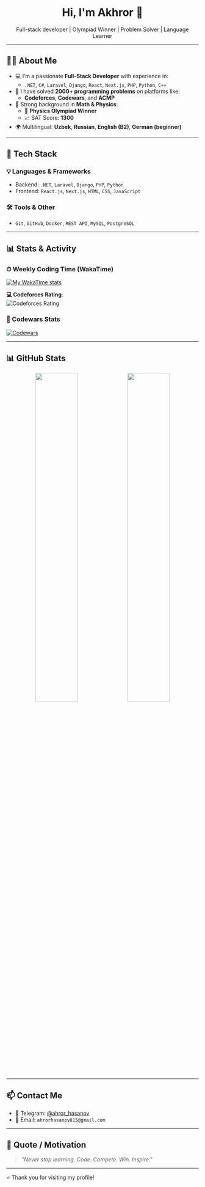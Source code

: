 <h1 align="center">Hi, I'm Akhror 👋</h1>

<p align="center">
  Full-stack developer | Olympiad Winner | Problem Solver | Language Learner
</p>

---

## 👨‍💻 About Me

- 💻 I’m a passionate **Full-Stack Developer** with experience in:
  - `.NET`, `C#`, `Laravel`, `Django`, `React`, `Next.js`, `PHP`, `Python`, `C++`
- 🚀 I have solved **2000+ programming problems** on platforms like:
  - **Codeforces**, **Codewars**, and **ACMP**
- 🧠 Strong background in **Math & Physics**:
  - 🥇 **Physics Olympiad Winner**
  - 📈 SAT Score: **1300**
- 🌍 Multilingual: **Uzbek**, **Russian**, **English (B2)**, **German (beginner)**

---

## 🚀 Tech Stack

### 💡 Languages & Frameworks
- Backend: `.NET`, `Laravel`, `Django`, `PHP`, `Python`
- Frontend: `React.js`, `Next.js`, `HTML`, `CSS`, `JavaScript`

### 🛠️ Tools & Other
- `Git`, `GitHub`, `Docker`, `REST API`, `MySQL`, `PostgreSQL`

---

## 📊 Stats & Activity  

### ⏱ Weekly Coding Time (WakaTime)
[![My WakaTime stats](https://github-readme-stats.vercel.app/api/wakatime?username=Akhror_Khasanov)](https://wakatime.com/@Akhror_Khasanov)

**💻 Codeforces Rating**:  
![Codeforces Rating](https://cf.leed.at?id=Akhror)

### 🥋 Codewars Stats
[![Codewars](https://www.codewars.com/users/Akhror_Khasanov/badges/large)](https://www.codewars.com/users/Akhror_Khasanov)

---

## 📊 GitHub Stats

<p align="center">
  <img src="https://github-readme-stats.vercel.app/api?username=AkhrorKhasanov&show_icons=true&theme=radical" width="47%">
  <img src="https://github-readme-streak-stats.herokuapp.com?user=AkhrorKhasanov&theme=radical&date_format=M%20j%5B%2C%20Y%5D" width="47%">
</p>

---

## 📫 Contact Me

- 📱 Telegram: [@ahror_hasanov](https://t.me/ahror_hasanov)
- 📧 Email: `ahrorhasanov815@gmail.com` 

---

## 💬 Quote / Motivation

> *"Never stop learning. Code. Compete. Win. Inspire."*

---

⭐️ Thank you for visiting my profile!
